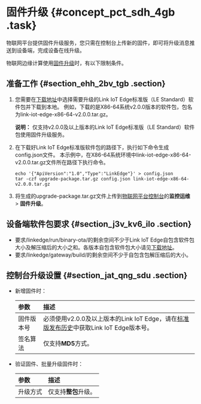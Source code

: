 # 固件升级 {#concept_pct_sdh_4gb .task}

物联网平台提供固件升级服务，您只需在控制台上传新的固件，即可将升级消息推送到设备端，完成设备在线升级。

物联网边缘计算使用[固件升级](../../../../cn.zh-CN/用户指南/监控运维/固件升级/推送固件到设备端.md#)时，有以下限制条件。

## 准备工作 {#section_ehh_2bv_tgb .section}

1.  您需要在[下载地址](../../../../cn.zh-CN/产品简介/发布历史/下载地址.md#)中选择需要升级的Link IoT Edge标准版（LE Standard）软件包并下载到本地。 例如，下载的是X86-64系统v2.0.0版本的软件包，包名为link-iot-edge-x86-64-v2.0.0.tar.gz。

    **说明：** 仅支持v2.0.0及以上版本的Link IoT Edge标准版（LE Standard）软件包使用固件升级服务。

2.  在下载好Link IoT Edge标准版软件包的路径下，执行如下命令生成config.json文件。 本示例中，在X86-64系统环境中link-iot-edge-x86-64-v2.0.0.tar.gz文件所在路径下执行命令。

    ``` {#codeblock_tze_sgk_o2a}
    echo '{"ApiVersion":"1.0","Type":"LinkEdge"}' > config.json
    tar -czf upgrade-package.tar.gz config.json link-iot-edge-x86-64-v2.0.0.tar.gz
    ```

3.  将生成的upgrade-package.tar.gz文件上传到[物联网平台控制台](http://iot.console.aliyun.com/)的**监控运维** \> **固件升级**。

## 设备端软件包要求 {#section_j3v_kv6_ilo .section}

-   要求/linkedge/run/binary-ota/的剩余空间不少于Link IoT Edge自包含软件包大小及解压缩后的大小之和。各版本自包含软件包大小请见[下载地址](../../../../cn.zh-CN/产品简介/发布历史/下载地址.md#)。
-   要求/linkedge/gateway/build/的剩余空间不少于自包含包解压缩后的大小。

## 控制台升级设置 {#section_jat_qng_sdu .section}

-   新增固件时：

    |参数|描述|
    |:-|:-|
    |固件版本号|必须使用v2.0.0及以上版本的Link IoT Edge，请在[标准版发布历史](../../../../cn.zh-CN/产品简介/发布历史/标准版.md#)中获取Link IoT Edge版本号。|
    |签名算法|仅支持**MD5**方式。|

-   验证固件、批量升级固件时：

    |参数|描述|
    |:-|:-|
    |升级方式|仅支持**整包**升级。|


